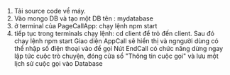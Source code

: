 1. Tải source code về máy.
2. Vào mongo DB và tạo một DB tên : mydatabase
3. ở terminal của PageCallApp: chạy lệnh npm start
4. tiếp tục trong terminals chạy lệnh: cd client để trỏ đến client. Sau đó chạy lệnh npm start
Giao diện AppCall sẽ hiển thị và ngngười dùng có thể nhập số điện thoại vào để gọi
Nút EndCall có chức năng dừng ngay lập tức cuộc trò chuyện, đóng cửa sổ "Thông tin cuộc gọi" và lưu một lịch sử cuộc gọi vào Database
